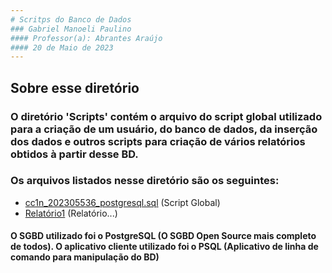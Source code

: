 ```yaml
---
# Scritps do Banco de Dados
### Gabriel Manoeli Paulino                                      
#### Professor(a): Abrantes Araújo
#### 20 de Maio de 2023
---
```

## Sobre esse diretório
### O diretório 'Scripts' contém o arquivo do script global utilizado para a criação de um usuário, do banco de dados, da inserção dos dados e outros scripts para criação de vários relatórios obtidos à partir desse BD. 

### Os arquivos listados nesse diretório são os seguintes:

- [cc1n_202305536_postgresql.sql](https://github.com/GabrielmPaulino/uvv_bd1_cc1n/blob/main/pset1/Scripts/cc1n_202305536_postgresql.sql) (Script Global)
- [Relatório1](...) (Relatório...)

#### O SGBD utilizado foi o PostgreSQL (O SGBD Open Source mais completo de todos). O aplicativo cliente utilizado foi o PSQL (Aplicativo de linha de comando para manipulação do BD)

